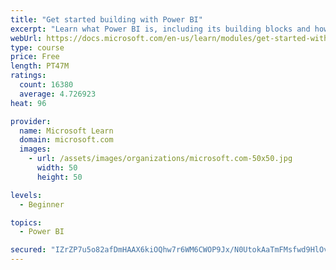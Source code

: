 ```yaml
---
title: "Get started building with Power BI"
excerpt: "Learn what Power BI is, including its building blocks and how they work together."
webUrl: https://docs.microsoft.com/en-us/learn/modules/get-started-with-power-bi/
type: course
price: Free
length: PT47M
ratings:
  count: 16380
  average: 4.726923
heat: 96

provider:
  name: Microsoft Learn
  domain: microsoft.com
  images:
    - url: /assets/images/organizations/microsoft.com-50x50.jpg
      width: 50
      height: 50

levels:
  - Beginner

topics:
  - Power BI

secured: "IZrZP7u5o82afDmHAAX6kiOQhw7r6WM6CWOP9Jx/N0UtokAaTmFMsfwd9HlOvNxLFPd2T7MypD8dz8c8CHo60TMmKAh3DUvdT4irfSYLK0OL/0k1wrKPZWb9xJ8ZgCzzpf9EiFOBPVNb7EafWlp/+DNnaJhI8fzzbrQ+Tcj42vJ/Ck8FkRb0JUsGaiay4GIFU02ey4HqxZ8nwP0xyVmCxZCy2d19TozgqbqflS14ZhQdOfDg9aru+H8KdCisMSZ8OXaFyap0545v5/jz5WtsWksWK+iEe1pN4g1/glTSjeENRjXvhMh+Rz3VPDHnKkuoYXbGXavEMmmYRQrMg2wvvz7hMzGF2znM6Dpwg85+ofGq2HeYPD6NfnYFM1JQ8Y1zJaSvI4npbrpbICMZ60sOnA==;EOgCahyX5OHngzSCblxlQw=="
---
```


